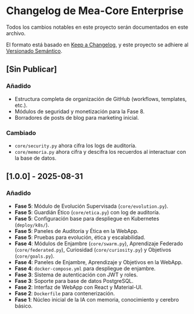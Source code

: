# Changelog de Mea-Core Enterprise

Todos los cambios notables en este proyecto serán documentados en este archivo.

El formato está basado en [Keep a Changelog](https://keepachangelog.com/en/1.0.0/),
y este proyecto se adhiere al [Versionado Semántico](https://semver.org/spec/v2.0.0.html).

## [Sin Publicar]

### Añadido
- Estructura completa de organización de GitHub (workflows, templates, etc.).
- Módulos de seguridad y monetización para la Fase 8.
- Borradores de posts de blog para marketing inicial.

### Cambiado
- `core/security.py` ahora cifra los logs de auditoría.
- `core/memoria.py` ahora cifra y descifra los recuerdos al interactuar con la base de datos.

## [1.0.0] - 2025-08-31

### Añadido
- **Fase 5**: Módulo de Evolución Supervisada (`core/evolution.py`).
- **Fase 5**: Guardián Ético (`core/etica.py`) con log de auditoría.
- **Fase 5**: Configuración base para despliegue en Kubernetes (`deploy/k8s/`).
- **Fase 5**: Paneles de Auditoría y Ética en la WebApp.
- **Fase 5**: Pruebas para evolución, ética y escalabilidad.
- **Fase 4**: Módulos de Enjambre (`core/swarm.py`), Aprendizaje Federado (`core/federated.py`), Curiosidad (`core/curiosity.py`) y Objetivos (`core/goals.py`).
- **Fase 4**: Paneles de Enjambre, Aprendizaje y Objetivos en la WebApp.
- **Fase 4**: `docker-compose.yml` para despliegue de enjambre.
- **Fase 3**: Sistema de autenticación con JWT y roles.
- **Fase 3**: Soporte para base de datos PostgreSQL.
- **Fase 2**: Interfaz de WebApp con React y Material-UI.
- **Fase 2**: `Dockerfile` para contenerización.
- **Fase 1**: Núcleo inicial de la IA con memoria, conocimiento y cerebro básico.

